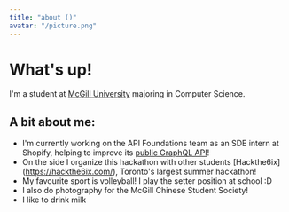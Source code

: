 ```yaml
---
title: "about ()"
avatar: "/picture.png"
---
```


# What's up!

I'm a student at [McGill University](https://www.mcgill.ca/) majoring in Computer Science.

## A bit about me:

- I'm currently working on the API Foundations team as an SDE intern at Shopify, helping to improve its [public GraphQL API](https://shopify.dev/docs/api/admin-graphql)!
- On the side I organize this hackathon with other students [Hackthe6ix] (https://hackthe6ix.com/), Toronto's largest summer hackathon!
- My favourite sport is volleyball! I play the setter position at school :D
- I also do photography for the McGill Chinese Student Society!
- I like to drink milk